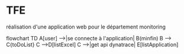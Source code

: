 # TFE
réalisation d'une application web pour le département monitoring 

flowchart TD
    A[user] -->|se connecte à l'application| B(minfin)
    B --> C{toDoList}
    C -->D[listExcel]
    C -->|get api dynatrace| E[listApplication]
    

